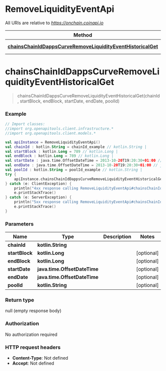 # RemoveLiquidityEventApi

All URIs are relative to *https://onchain.coinapi.io*

Method | HTTP request | Description
------------- | ------------- | -------------
[**chainsChainIdDappsCurveRemoveLiquidityEventHistoricalGet**](RemoveLiquidityEventApi.md#chainsChainIdDappsCurveRemoveLiquidityEventHistoricalGet) | **GET** /chains/{chain_id}/dapps/curve/removeLiquidityEvent/historical | 


<a name="chainsChainIdDappsCurveRemoveLiquidityEventHistoricalGet"></a>
# **chainsChainIdDappsCurveRemoveLiquidityEventHistoricalGet**
> chainsChainIdDappsCurveRemoveLiquidityEventHistoricalGet(chainId, startBlock, endBlock, startDate, endDate, poolId)



### Example
```kotlin
// Import classes:
//import org.openapitools.client.infrastructure.*
//import org.openapitools.client.models.*

val apiInstance = RemoveLiquidityEventApi()
val chainId : kotlin.String = chainId_example // kotlin.String | 
val startBlock : kotlin.Long = 789 // kotlin.Long | 
val endBlock : kotlin.Long = 789 // kotlin.Long | 
val startDate : java.time.OffsetDateTime = 2013-10-20T19:20:30+01:00 // java.time.OffsetDateTime | 
val endDate : java.time.OffsetDateTime = 2013-10-20T19:20:30+01:00 // java.time.OffsetDateTime | 
val poolId : kotlin.String = poolId_example // kotlin.String | 
try {
    apiInstance.chainsChainIdDappsCurveRemoveLiquidityEventHistoricalGet(chainId, startBlock, endBlock, startDate, endDate, poolId)
} catch (e: ClientException) {
    println("4xx response calling RemoveLiquidityEventApi#chainsChainIdDappsCurveRemoveLiquidityEventHistoricalGet")
    e.printStackTrace()
} catch (e: ServerException) {
    println("5xx response calling RemoveLiquidityEventApi#chainsChainIdDappsCurveRemoveLiquidityEventHistoricalGet")
    e.printStackTrace()
}
```

### Parameters

Name | Type | Description  | Notes
------------- | ------------- | ------------- | -------------
 **chainId** | **kotlin.String**|  |
 **startBlock** | **kotlin.Long**|  | [optional]
 **endBlock** | **kotlin.Long**|  | [optional]
 **startDate** | **java.time.OffsetDateTime**|  | [optional]
 **endDate** | **java.time.OffsetDateTime**|  | [optional]
 **poolId** | **kotlin.String**|  | [optional]

### Return type

null (empty response body)

### Authorization

No authorization required

### HTTP request headers

 - **Content-Type**: Not defined
 - **Accept**: Not defined

